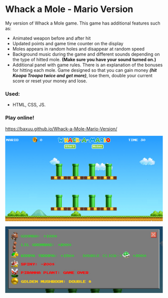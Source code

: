 # Whack a Mole - Mario Version

My version of Whack a Mole game. This game has additional features such as:


- Animated weapon before and after hit
- Updated points and game time counter on the display 
- Moles appears in random holes and disappear at random speed
- Background music during the game and different sounds depending on the type of hitted mole.  **(Make sure you have your sound turned on.)**
- Additional panel with game rules. There is an explanation of the bonuses for hitting each mole. Game designed so that you can gain money ***(hit Koopa Troopa twice and get more)***, lose them, double your current score or reset your money and lose.

### Used:

* HTML, CSS, JS.

### Play online!
https://baxuu.github.io/Whack-a-Mole-Mario-Version/


![](https://raw.githubusercontent.com/baxuu/Whack-a-Mole-Mario-Version/master/images/mariogame1.gif)

![](https://raw.githubusercontent.com/baxuu/Whack-a-Mole-Mario-Version/master/images/rulesmario.jpg)
